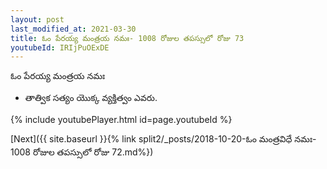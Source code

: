 ```yaml
---
layout: post
last_modified_at: 2021-03-30
title: ఓం పేరయ్య మంత్రయ నమః- 1008 రోజుల తపస్సులో రోజు 73
youtubeId: IRIjPuOExDE
---
```

 
 
 ఓం పేరయ్య మంత్రయ నమః  
 
 -  తాత్విక సత్యం యొక్క వ్యక్తిత్వం ఎవరు. 
 
  
 
  
 
 
 
 
 
 


{% include youtubePlayer.html id=page.youtubeId %}
 
[Next]({{ site.baseurl }}{% link  split2/_posts/2018-10-20-ఓం మంత్రవిధే నమః- 1008 రోజుల తపస్సులో రోజు 72.md%})
 
